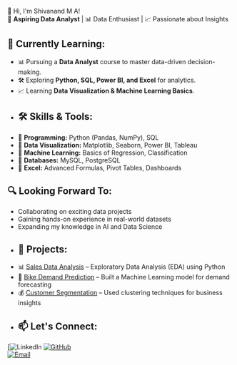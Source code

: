  👋 Hi, I'm Shivanand M A!  
🚀 **Aspiring Data Analyst** | 📊 Data Enthusiast | 📈 Passionate about Insights 
## 🌱 Currently Learning:
- 📊 Pursuing a **Data Analyst** course to master data-driven decision-making.
- 🛠 Exploring **Python, SQL, Power BI, and Excel** for analytics.
- 📈 Learning **Data Visualization & Machine Learning Basics**.
- ## 🛠️ Skills & Tools:
- 📌 **Programming:** Python (Pandas, NumPy), SQL
- 📌 **Data Visualization:** Matplotlib, Seaborn, Power BI, Tableau
- 📌 **Machine Learning:** Basics of Regression, Classification
- 📌 **Databases:** MySQL, PostgreSQL
- 📌 **Excel:** Advanced Formulas, Pivot Tables, Dashboards
## 🔍 Looking Forward To:
- Collaborating on exciting data projects
- Gaining hands-on experience in real-world datasets
- Expanding my knowledge in AI and Data Science 
- ## 📂 Projects:
- 📊 [Sales Data Analysis](https://github.com/yourusername/sales-analysis) – Exploratory Data Analysis (EDA) using Python  
- 🚴 [Bike Demand Prediction](https://github.com/yourusername/bike-prediction) – Built a Machine Learning model for demand forecasting  
- 💰 [Customer Segmentation](https://github.com/yourusername/customer-segmentation) – Used clustering techniques for business insights  
- ## 📫 Let's Connect:
[![LinkedIn](http://www.linkedin.com/in/shivanand-anikivi)
[![GitHub](https://img.shields.io/badge/GitHub-Follow-black?style=flat&logo=github)](https://github.com/yourusername)  
[![Email](https://img.shields.io/badge/Email-Contact-red?style=flat&logo=gmail)](mailto:youremail@gmail.com)
